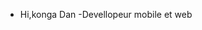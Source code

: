 -  Hi,konga Dan
-Devellopeur mobile et web 

<!---
KongaDan/KongaDan is a ✨ special ✨ repository because its `README.md` (this file) appears on your GitHub profile.
You can click the Preview link to take a look at your changes.
--->
